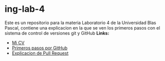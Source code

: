 # ing-lab-4
Este es un repositorio para la materia Laboratorio 4 de la Universidad Blas Pascal, contiene una explicacion en la que se ven los primeros pasos con  el sistema de control de versiones git y GitHub
**Links:**
- [Mi CV](https://github.com/galiasmu/LAB-4/blob/master/CV.md "Mi CV")
- [Primeros pasos por GitHub](https://github.com/galiasmu/LAB-4/blob/master/PasosGitHub "Primeros pasos por GitHub")
- [Explicacion de Pull Request](https://github.com/galiasmu/LAB-4/blob/master/PullRequest "Explicacion de Pull Request")

